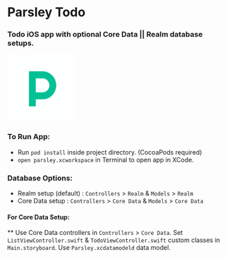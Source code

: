 #  Parsley Todo

### Todo iOS app with optional Core Data || Realm database setups.

<img src="Parsley/Assets.xcassets/parsley_logo.imageset/parsley_logo.png" alt="Parsley Todo App Icon" width="150" height="150"/>

### **To Run App:** 
- Run `pod install` inside project directory. (CocoaPods required)
- `open parsley.xcworkspace` in Terminal to open app in XCode.

### **Database Options:**
- Realm setup (default) :  `Controllers` > `Realm` & `Models` > `Realm`
- Core Data setup : `Controllers` > `Core Data` & `Models` > `Core Data`

#### **For Core Data Setup:**
** Use Core Data controllers in `Controllers` > `Core Data`. Set `ListViewController.swift` & `TodoViewController.swift` custom classes in `Main.storyboard`. Use `Parsley.xcdatamodeld` data model.


